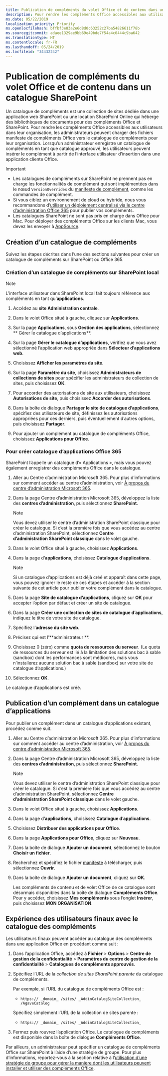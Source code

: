 ```yaml
---
title: Publication de compléments du volet Office et de contenu dans un catalogue SharePoint
description: Pour rendre les compléments Office accessibles aux utilisateurs, les administrateurs peuvent charger des fichiers manifeste de compléments Office vers le catalogue de compléments pour leur organisation.
ms.date: 05/22/2019
localization_priority: Priority
ms.openlocfilehash: bffbf3e83a2e6d8d0c63252c27ba54826611f78b
ms.sourcegitcommit: adaee1329ae9bb69e49bde7f54a4c0444c9ba642
ms.translationtype: HT
ms.contentlocale: fr-FR
ms.lasthandoff: 05/24/2019
ms.locfileid: "34432242"
---
```

# <a name="publish-task-pane-and-content-add-ins-to-a-sharepoint-catalog"></a>Publication de compléments du volet Office et de contenu dans un catalogue SharePoint

Un catalogue de compléments est une collection de sites dédiée dans une application web SharePoint ou une location SharePoint Online qui héberge des bibliothèques de documents pour des compléments Office et SharePoint. Pour rendre les compléments Office accessibles aux utilisateurs dans leur organisation, les administrateurs peuvent charger des fichiers manifeste de compléments Office vers le catalogue de compléments pour leur organisation. Lorsqu’un administrateur enregistre un catalogue de compléments en tant que catalogue approuvé, les utilisateurs peuvent insérer le complément à partir de l’interface utilisateur d’insertion dans une application cliente Office.

> [!IMPORTANT]
> - Les catalogues de compléments sur SharePoint ne prennent pas en charge les fonctionnalités de complément qui sont implémentées dans le nœud `VersionOverrides` du [manifeste de complément](../develop/add-in-manifests.md), comme les commandes de complément.
> - Si vous ciblez un environnement de cloud ou hybride, nous vous recommandons d’[utiliser un déploiement centralisé via le centre d’administration Office 365](../publish/centralized-deployment.md) pour publier vos compléments.
> - Les catalogues SharePoint ne sont pas pris en charge dans Office pour Mac. Pour déployer des compléments Office sur les clients Mac, vous devez les envoyer à [AppSource](/office/dev/store/submit-to-the-office-store).   

## <a name="create-an-add-in-catalog"></a>Création d’un catalogue de compléments

Suivez les étapes décrites dans l’une des sections suivantes pour créer un catalogue de compléments sur SharePoint ou Office 365.

### <a name="to-create-an-add-in-catalog-for-on-premises-sharepoint"></a>Création d’un catalogue de compléments sur SharePoint local

> [!NOTE]
> L’interface utilisateur dans SharePoint local fait toujours référence aux compléments en tant qu’**applications**.

1. Accédez au **site Administration centrale**.

2. Dans le volet Office situé à gauche, cliquez sur **Applications**.

3. Sur la page **Applications**, sous **Gestion des applications**, sélectionnez **	Gérer le catalogue d’applications**.

4. Sur la page **Gérer le catalogue d’applications**, vérifiez que vous avez sélectionné l’application web appropriée dans **Sélecteur d’applications web**.

5. Choisissez  **Afficher les paramètres du site**.

6. Sur la page  **Paramètre du site**, choisissez  **Administrateurs de collections de sites** pour spécifier les administrateurs de collection de sites, puis choisissez **OK**.

7. Pour accorder des autorisations de site aux utilisateurs, choisissez  **Autorisations de site**, puis choisissez  **Accorder des autorisations**.

8. Dans la boîte de dialogue  **Partager le site de catalogue d’applications**, spécifiez des utilisateurs de site, définissez les autorisations appropriées pour ces derniers, puis éventuellement d’autres options, puis choisissez  **Partager**.

9. Pour ajouter un complément au catalogue de compléments Office, choisissez **Applications pour Office**.

### <a name="to-create-an-app-catalog-on-office-365"></a>Pour créer catalogue d’applications Office 365

SharePoint l’appelle un catalogue d’« Applications », mais vous pouvez également enregistrer des compléments Office dans le catalogue.

1. Aller au Centre d’administration Microsoft 365. Pour plus d’informations sur comment accéder au centre d’administration, voir [À propos du centre d’administration Microsoft 365](https://docs.microsoft.com/office365/admin/admin-overview/about-the-admin-center).

2. Dans la page Centre d’administration Microsoft 365, développez la liste des **centres d’administration**, puis sélectionnez **SharePoint**.

    > [!NOTE]
    > Vous devez utiliser le centre d’administration SharePoint classique pour créer le catalogue. Si c’est la première fois que vous accédez au centre d’administration SharePoint, sélectionnez **Centre d’administration SharePoint classique** dans le volet gauche.

3. Dans le volet Office situé à gauche, choisissez **Applications**.

4. Dans la page d’**applications**, choisissez **Catalogue d’applications**.
    > [!NOTE]
    > Si un catalogue d’applications est déjà créé et apparaît dans cette page, vous pouvez ignorer le reste de ces étapes et accéder à la section suivante de cet article pour publier votre complément dans le catalogue.

5. Dans la page **Site de catalogue d’applications**, cliquez sur **OK** pour accepter l’option par défaut et créer un site de catalogue.

6. Dans la page **Créer une collection de sites de catalogue d’applications**, indiquez le titre de votre site de catalogue.

7. Spécifiez l’**adresse du site web**.

8. Précisez qui est l’**administrateur **.

9. Choisissez 0 (zéro) comme **quota de ressources du serveur**. (Le quota de ressources du serveur est lié à la limitation des solutions bac à sable (sandbox) dont les performances sont médiocres, mais vous n’installerez aucune solution bac à sable (sandbox) sur votre site de catalogue d’applications.)

10. Sélectionnez **OK**.

Le catalogue d’applications est créé.

## <a name="publish-an-add-in-to-an-app-catalog"></a>Publication d’un complément dans un catalogue d’applications

Pour publier un complément dans un catalogue d’applications existant, procédez comme suit.

1. Aller au Centre d’administration Microsoft 365. Pour plus d’informations sur comment accéder au centre d’administration, voir [À propos du centre d’administration Microsoft 365](https://docs.microsoft.com/office365/admin/admin-overview/about-the-admin-center).
2. Dans la page Centre d’administration Microsoft 365, développez la liste des **centres d’administration**, puis sélectionnez **SharePoint**.
    > [!NOTE]
    > Vous devez utiliser le centre d’administration SharePoint classique pour créer le catalogue. Si c’est la première fois que vous accédez au centre d’administration SharePoint, sélectionnez **Centre d’administration SharePoint classique** dans le volet gauche.
3. Dans le volet Office situé à gauche, choisissez **Applications**.
4. Dans la page d’**applications**, choisissez **Catalogue d’applications**.
5. Choisissez **Distribuer des applications pour Office**.
6. Dans la page **Applications pour Office**, cliquez sur **Nouveau**.
7. Dans la boîte de dialogue **Ajouter un document**, sélectionnez le bouton **Choisir un fichier**.
8. Recherchez et spécifiez le fichier [manifeste](../develop/add-in-manifests.md) à télécharger, puis sélectionnez **Ouvrir**.
9. Dans la boîte de dialogue **Ajouter un document**, cliquez sur **OK**.

    Les compléments de contenu et de volet Office de ce catalogue sont désormais disponibles dans la boîte de dialogue **Compléments Office**. Pour y accéder, choisissez **Mes compléments** sous l’onglet **Insérer**, puis choisissez **MON ORGANISATION**.

## <a name="end-user-experience-with-the-add-in-catalog"></a>Expérience des utilisateurs finaux avec le catalogue des compléments

Les utilisateurs finaux peuvent accéder au catalogue des compléments dans une application Office en procédant comme suit :

1. Dans l’application Office, accédez à **Fichier**  >  **Options**  >  **Centre de gestion de la confidentialité**  >  **Paramètres du centre de gestion de la confidentialité**  >  **Catalogues de compléments approuvés**.

2. Spécifiez l’URL de la _collection de sites SharePoint parente_ du catalogue de compléments. 

    Par exemple, si l’URL du catalogue de compléments Office est :

    - `https:// _domain_ /sites/ _AddinCatalogSiteCollection_ /AgaveCatalog`

    Spécifiez simplement l’URL de la collection de sites parente :

    - `https:// _domain_ /sites/ _AddinCatalogSiteCollection_`

3. Fermez puis rouvrez l’application Office. Le catalogue de compléments est disponible dans la boîte de dialogue **Compléments Office**.

Par ailleurs, un administrateur peut spécifier un catalogue de compléments Office sur SharePoint à l’aide d’une stratégie de groupe. Pour plus d’informations, reportez-vous à la section relative à l’[utilisation d’une stratégie de groupe pour gérer la manière dont les utilisateurs peuvent installer et utiliser des compléments Office](/previous-versions/office/office-2013-resource-kit/jj219429(v=office.15)#using-group-policy-to-manage-how-users-can-install-and-use-apps-for-office).
